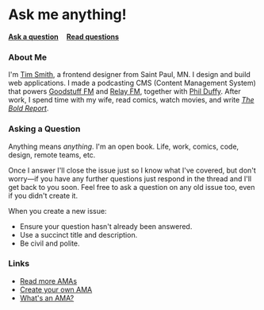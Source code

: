 # Ask me anything!

**[Ask a question](../../issues/new) &nbsp;&nbsp;&nbsp; [Read questions](../../issues?q=is%3Aissue+is%3Aclosed+sort%3Aupdated-desc)**

### About Me

I'm [Tim Smith](https://ttimsmith.com/), a frontend designer from Saint Paul, MN. I design and build web applications. I made a podcasting CMS (Content Management System) that powers [Goodstuff FM](http://goodstuff.fm/) and [Relay FM](http://relay.fm/), together with [Phil Duffy](https://twitter.com/willmanduffy). After work, I spend time with my wife, read comics, watch movies, and write [*The Bold Report*](http://theboldreport.net/).

### Asking a Question

Anything means *anything*. I'm an open book. Life, work, comics, code, design, remote teams, etc.

Once I answer I'll close the issue just so I know what I've covered, but don't worry—if you have any further questions just respond in the thread and I'll get back to you soon. Feel free to ask a question on any old issue too, even if you didn't create it.

When you create a new issue:

- Ensure your question hasn't already been answered.
- Use a succinct title and description.
- Be civil and polite.

### Links

- [Read more AMAs](https://github.com/sindresorhus/amas)
- [Create your own AMA](https://github.com/sindresorhus/amas/blob/master/create-ama.md)
- [What's an AMA?](https://en.wikipedia.org/wiki/Reddit#IAmA_and_AMA)
